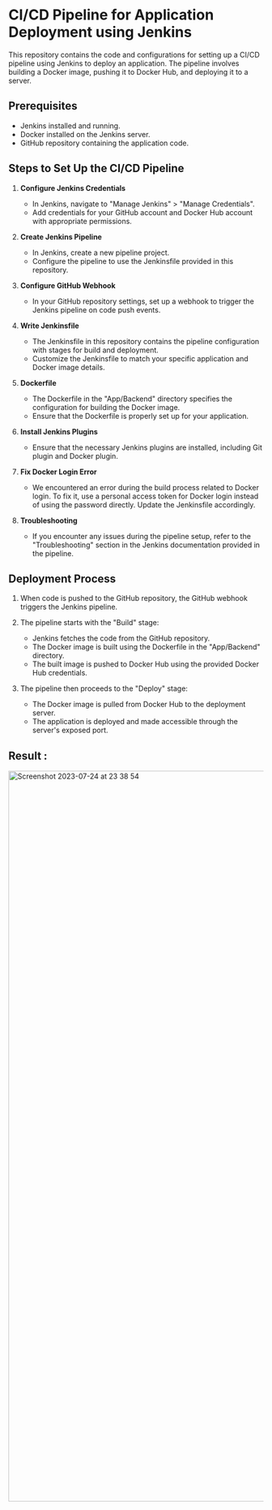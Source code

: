 # CI/CD Pipeline for Application Deployment using Jenkins

This repository contains the code and configurations for setting up a CI/CD pipeline using Jenkins to deploy an application. The pipeline involves building a Docker image, pushing it to Docker Hub, and deploying it to a server.

## Prerequisites

- Jenkins installed and running.
- Docker installed on the Jenkins server.
- GitHub repository containing the application code.

## Steps to Set Up the CI/CD Pipeline

1. **Configure Jenkins Credentials**
   - In Jenkins, navigate to "Manage Jenkins" > "Manage Credentials".
   - Add credentials for your GitHub account and Docker Hub account with appropriate permissions.

2. **Create Jenkins Pipeline**
   - In Jenkins, create a new pipeline project.
   - Configure the pipeline to use the Jenkinsfile provided in this repository.

3. **Configure GitHub Webhook**
   - In your GitHub repository settings, set up a webhook to trigger the Jenkins pipeline on code push events.

4. **Write Jenkinsfile**
   - The Jenkinsfile in this repository contains the pipeline configuration with stages for build and deployment.
   - Customize the Jenkinsfile to match your specific application and Docker image details.

5. **Dockerfile**
   - The Dockerfile in the "App/Backend" directory specifies the configuration for building the Docker image.
   - Ensure that the Dockerfile is properly set up for your application.

6. **Install Jenkins Plugins**
   - Ensure that the necessary Jenkins plugins are installed, including Git plugin and Docker plugin.

7. **Fix Docker Login Error**
   - We encountered an error during the build process related to Docker login. To fix it, use a personal access token for Docker login instead of using the password directly. Update the Jenkinsfile accordingly.

8. **Troubleshooting**
   - If you encounter any issues during the pipeline setup, refer to the "Troubleshooting" section in the Jenkins documentation provided in the pipeline.

## Deployment Process

1. When code is pushed to the GitHub repository, the GitHub webhook triggers the Jenkins pipeline.

2. The pipeline starts with the "Build" stage:
   - Jenkins fetches the code from the GitHub repository.
   - The Docker image is built using the Dockerfile in the "App/Backend" directory.
   - The built image is pushed to Docker Hub using the provided Docker Hub credentials.

3. The pipeline then proceeds to the "Deploy" stage:
   - The Docker image is pulled from Docker Hub to the deployment server.
   - The application is deployed and made accessible through the server's exposed port.

## Result : 

<img width="1440" alt="Screenshot 2023-07-24 at 23 38 54" src="https://github.com/HuitingFENG/ProjectDevOps/assets/99510825/11b583b2-a69c-421d-a508-4e4b94e8f35a">
